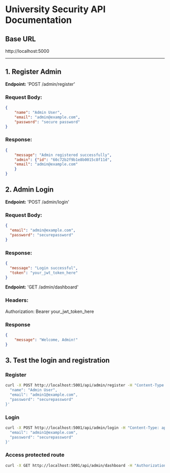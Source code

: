 # University Security API Documentation
## Base URL
http://localhost:5000

---
## 1. Register Admin
**Endpoint:** 'POST /admin/register'

### Request Body:
```json
{
    "name": "Admin User",
    "email": "admin@example.com",
    "password": "secure password"
}
```
### Response:
```json
{
    "message": "Admin registered successfully",
    "admin": {"id": "60c72b2f9b1e8b0015c8f11d",
    "email": "admin@example.com"
    }
}
```
## 2. Admin Login

**Endpoint:** 'POST /admin/login'

### Request Body:
```json
{
  "email": "admin@example.com",
  "password": "securepassword"
}
```
### Response:
```json
{
  "message": "Login successful",
  "token": "your_jwt_token_here"
}
```

**Endpoint:** 'GET /admin/dashboard'

### Headers:
Authorization: Bearer your_jwt_token_here

### Response
```json
{
    "message": "Welcome, Admin!"
}
``` 

## 3. Test the login and registration

### Register
```bash
curl -X POST http://localhost:5001/api/admin/register -H "Content-Type: application/json" -d '{
  "name": "Admin User",
  "email": "admin1@example.com",
  "password": "securepassword"
}'
```

### Login
```bash
curl -X POST http://localhost:5001/api/admin/login -H "Content-Type: application/json" -d '{
  "email": "admin1@example.com",
  "password": "securepassword"
}'
```

### Access protected route
```bash
curl -X GET http://localhost:5001/api/admin/dashboard -H "Authorization: Bearer your_jwt_token_here"
```


